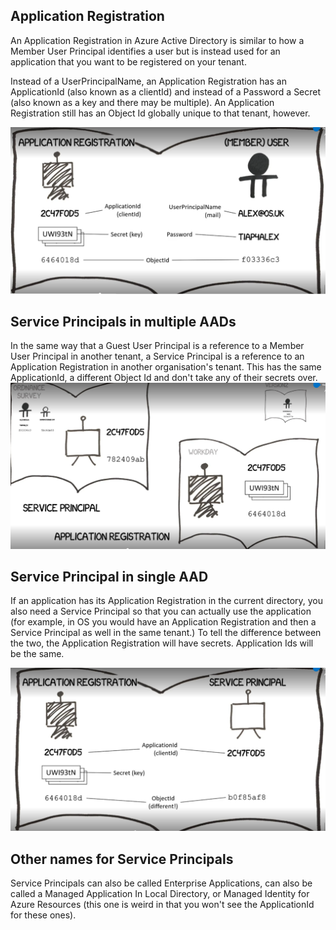 ## Application Registration

An Application Registration in Azure Active Directory is similar to how a Member User Principal identifies a user but is instead used for an application that you want to be registered on your tenant.

Instead of a UserPrincipalName, an Application Registration has an ApplicationId (also known as a clientId) and instead of a Password a Secret (also known as a key and there may be multiple). An Application Registration still has an Object Id globally unique to that tenant, however.

![Difference between user principals and application registration](images/application_registration.png)

## Service Principals in multiple AADs

In the same way that a Guest User Principal is a reference to a Member User Principal in another tenant, a Service Principal is a reference to an Application Registration in another organisation's tenant. This has the same ApplicationId, a different Object Id and don't take any of their secrets over.
![Service Principals Multiple AADs](images/service_principal_multiple_aads.png)

## Service Principal in single AAD

If an application has its Application Registration in the current directory, you also need a Service Principal so that you can actually use the application (for example, in OS you would have an Application Registration and then a Service Principal as well in the same tenant.) To tell the difference between the two, the Application Registration will have secrets. Application Ids will be the same.

![Service Principal Single AAD](images/service_principal_single_aad.png)

## Other names for Service Principals

Service Principals can also be called Enterprise Applications, can also be called a Managed Application In Local Directory, or Managed Identity for Azure Resources (this one is weird in that you won't see the ApplicationId for these ones).
